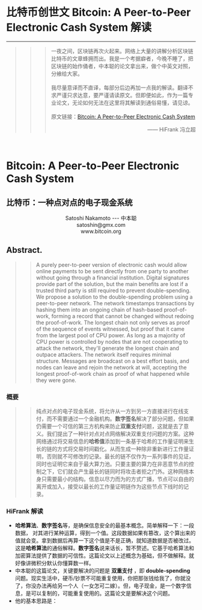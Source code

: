 # 比特币创世文 Bitcoin: A Peer-to-Peer Electronic Cash System 解读
--- 

>>>一夜之间，区块链再次火起来。网络上大量的讲解分析区块链比特币的文章蜂拥而出。我是一个考据癖者，今晚不睡了，把区块链的始作俑者，中本聪的论文拿出来，做个中英文对照，分飨给大家。<br><br>
>>>我尽量意译而不直译，每部分后边再加一点我的解读。翻译不求严谨只求达意，要严谨请读原文。但即便如此，作为一篇专业论文，无论如何无法在这里将其解读到通俗易懂，请见谅。<br><br>
原文链接：[Bitcoin: A Peer-to-Peer Electronic Cash System](https://www.bitcoincash.org/bitcoin.pdf)
>>><p align="right"> ——  HiFrank  冯立超</p>

<br>

# Bitcoin: A Peer-to-Peer Electronic Cash System
## 比特币：一种点对点的电子现金系统
<p align="center">Satoshi Nakamoto  --- 中本聪<br>
satoshin@gmx.com<br>
www.bitcoin.org</p>

## Abstract. 
>> A purely peer-to-peer version of electronic cash would allow online payments to be sent directly from one party to another without going through a financial institution. Digital signatures provide part of the solution, but the main benefits are lost if a trusted third party is still required to prevent double-spending. We propose a solution to the double-spending problem using a peer-to-peer network. The network timestamps transactions by hashing them into an ongoing chain of hash-based proof-of-work, forming a record that cannot be changed without redoing the proof-of-work. The longest chain not only serves as proof of the sequence of events witnessed, but proof that it came from the largest pool of CPU power. As long as a majority of CPU power is controlled by nodes that are not cooperating to attack the network, they'll generate the longest chain and outpace attackers. The network itself requires minimal structure. Messages are broadcast on a best effort basis, and nodes can leave and rejoin the network at will, accepting the longest proof-of-work chain as proof of what happened while they were gone.

### 概要
>> 纯点对点的电子现金系统，将允许从一方到另一方直接进行在线支付，而不需要通过一个金融机构。**数字签名**解决了部分问题，但如果仍需要一个可信的第三方机构来防止**双重支付**问题，这就是去了意义。我们提出了一种针对点对点网络解决双重支付问题的方案。这种网络通过将交易信息的**哈希值**添加到一条基于哈希的工作量证明来生长的链的方式将交易时间戳化。从而生成一种除非重新进行工作量证明，否则就不可修改的记录。最长的链不仅作为一系列事件的见证，同时也证明它来自于最大算力池。只要主要的算力在非恶意节点的控制之下，它们就会产生最长的链同时将攻击者拒之门外。这种网络本身只需要最小的结构。信息以尽力而为的方式广播，节点可以自由的离开或加入，接受以最长的工作量证明链作为这些节点下线时的记录。

### HiFrank 解读
- **哈希算法**、**数字签名**等，是确保信息安全的最基本概念。简单解释一下：一段数据， 对其进行某种运算，得到一个值。这段数据如果有篡改，这个算出来的值就会变。拿到数据后再算一下这个值是不是正确，就知道数据是否被改过。这是**哈希算法**的通俗解释。**数字签名**说来话长，暂不赘述。它基于哈希算法和加密算法提供了数据的可信性。这篇论文以上述概念为基础，但不做解释。就好像讲微积分默认你懂算数一样。
- 中本聪的这篇论文，关键要解决的问题是 **双重支付** ，即 **double-spending** 问题。现实生活中，硬币/钞票不可能重复使用，你把那张钱给我了，你就没了，你没办法再给另一个人（一女怎可二嫁）。但，电子现金，是一个数字信息，是可以复制的，可能重复使用的。这篇论文是要解决这个问题。
- 他的基本思路是：
